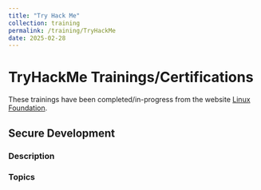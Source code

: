 ```yaml
---
title: "Try Hack Me"
collection: training
permalink: /training/TryHackMe
date: 2025-02-28
---
```


# TryHackMe Trainings/Certifications
These trainings have been completed/in-progress from the website [Linux Foundation](https://training.linuxfoundation.org/certification/verify/).

## Secure Development
### Description


### Topics

